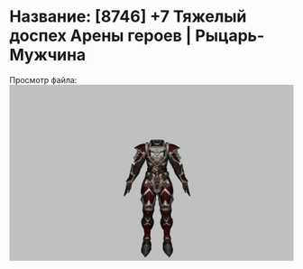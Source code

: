 # Название: [8746] +7 Тяжелый доспех Арены героев | Рыцарь-Мужчина

Просмотр файла:
![p000031.png](p000031.png)